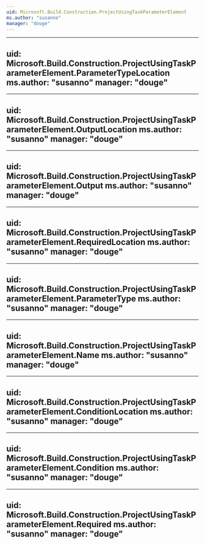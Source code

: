 ```yaml
---
uid: Microsoft.Build.Construction.ProjectUsingTaskParameterElement
ms.author: "susanno"
manager: "douge"
---
```


---
uid: Microsoft.Build.Construction.ProjectUsingTaskParameterElement.ParameterTypeLocation
ms.author: "susanno"
manager: "douge"
---

---
uid: Microsoft.Build.Construction.ProjectUsingTaskParameterElement.OutputLocation
ms.author: "susanno"
manager: "douge"
---

---
uid: Microsoft.Build.Construction.ProjectUsingTaskParameterElement.Output
ms.author: "susanno"
manager: "douge"
---

---
uid: Microsoft.Build.Construction.ProjectUsingTaskParameterElement.RequiredLocation
ms.author: "susanno"
manager: "douge"
---

---
uid: Microsoft.Build.Construction.ProjectUsingTaskParameterElement.ParameterType
ms.author: "susanno"
manager: "douge"
---

---
uid: Microsoft.Build.Construction.ProjectUsingTaskParameterElement.Name
ms.author: "susanno"
manager: "douge"
---

---
uid: Microsoft.Build.Construction.ProjectUsingTaskParameterElement.ConditionLocation
ms.author: "susanno"
manager: "douge"
---

---
uid: Microsoft.Build.Construction.ProjectUsingTaskParameterElement.Condition
ms.author: "susanno"
manager: "douge"
---

---
uid: Microsoft.Build.Construction.ProjectUsingTaskParameterElement.Required
ms.author: "susanno"
manager: "douge"
---
